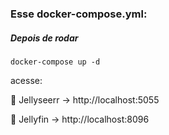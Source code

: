 ### Esse docker-compose.yml:

   
##### Depois de rodar 
    
    docker-compose up -d
    
acesse: 

📌 Jellyseerr → http://localhost:5055 

📌 Jellyfin → http://localhost:8096